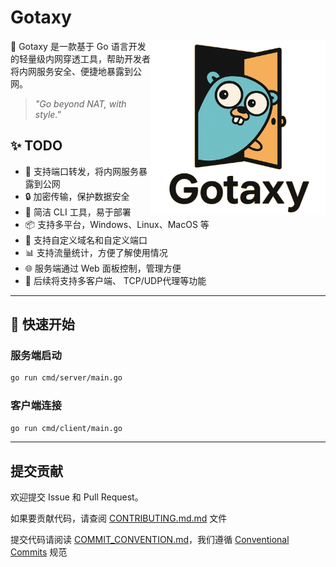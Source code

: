 # Gotaxy

<img align="right" width="280px"  src="docs/images/logo.png"  alt="logo"> 

🚀 Gotaxy 是一款基于 Go 语言开发的轻量级内网穿透工具，帮助开发者将内网服务安全、便捷地暴露到公网。

> _"Go beyond NAT, with style."_

## ✨ TODO

- 🧩 支持端口转发，将内网服务暴露到公网
- 🔒 加密传输，保护数据安全
- 🧰 简洁 CLI 工具，易于部署
- 📦 支持多平台，Windows、Linux、MacOS 等
- 🔗 支持自定义域名和自定义端口
- 📊 支持流量统计，方便了解使用情况
- 🌐 服务端通过 Web 面板控制，管理方便
- 🔄 后续将支持多客户端、 TCP/UDP代理等功能

---

## 🚀 快速开始

### 服务端启动

```bash
go run cmd/server/main.go
```

### 客户端连接

```bash
go run cmd/client/main.go
```
---

## 提交贡献

欢迎提交 Issue 和 Pull Request。

如果要贡献代码，请查阅 [CONTRIBUTING.md.md](docs/CONTRIBUTING.md) 文件

提交代码请阅读 [COMMIT_CONVENTION.md](docs/COMMIT_CONVENTION.md)，我们遵循 [Conventional Commits](https://www.conventionalcommits.org/) 规范
